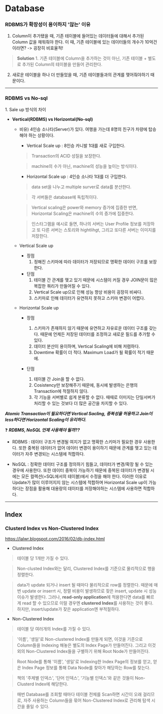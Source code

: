 # Database
<h3>RDBMS가 확장성이 용이하지 '않는' 이유</h3>

 1. Column이 추가됐을 때, 기존 테이블에 들어있는 데이터들에 대해서 추가된 Column 값을 채워줘야 한다. 이 때, 기존 테이블에 있는 데이터들의 개수가 10억건이라면? -> 굉장히 비효율적!
 
 > **Solution** 1. 기존 테이블에 Column을 추가하는 것이 아닌, 기존 테이블 + 별도로 추가된 Column의 테이블을 만들어 관리한다.
 
 2. 새로운 테이블을 하나 더 만들었을 때, 기존 테이블들과의 관계를 맺어줘야하기 때문이다.

---

<h3>RDBMS vs No-sql</h3>
1. Sale up 방식의 차이

- **Vertical(RDBMS) vs Horizontal(No-sql)**
  - 비유) 4인승 소나타(Server)가 있다. 여행을 가는데 8명의 친구가 차량에 탑승해야 하는 상황이다.
    - Vertical Scale up : 8인승 카니발 1대를 새로 구입한다.
    > Transaction의 ACID 성질을 보장한다.
    
    > machine의 수가 아닌, machine의 성능을 높이는 방식이다.
    
    - Horizontal Scale up : 4인승 소나타 1대를 더 구입한다.
    > data set을 나누고 multiple surver로 data를 분산한다. 
    
    > 각 서버들은 database에 독립적이다.
    
    > Vertical scaling은 power와 memory 증가에 집중한 반면, Horizontal Scaling은 machine의 수의 증가에 집중한다.
    
    > 인스타그램을 예시로 들면, 하나의 서버는 User Profile 정보를 저장하고 또 다른 서버는 스토리와 hightlihgt, 그리고 또다른 서버는 이미지를 저장한다.


  - Vertical Scale up
    - 장점
      1. 정해진 스키마에 따라 데이터가 저장되므로 명확한 데이터 구조를 보장한다.
    - 단점
      1. 테이블 간 관계를 맺고 있기 때문에 시스템이 커질 경우 JOIN문이 많은 복잡한 쿼리가 만들어질 수 있다.
      2. Vertical Scale up으로 인해 성능 향상 비용이 굉장히 비싸다.
      3. 스키마로 인해 데이터가 유연하지 못하고 스키마 변경이 어렵다.
  - Horizontal Scale up
    - 장점
      1. 스키마가 존재하지 않기 때문에 유연하고 자유로운 데이터 구조를 갖는다. 때문에 언제든 저장된 데이터를 조정하고 새로운 필드를 추가할 수 있다.
      2. 데이터 분산이 용이하며, Vertical Scaling에 비해 저렴하다.
      3. Downtime 확률이 더 적다. Maximum Load가 될 확률이 적기 때문에.

    - 단점
      1. 테이블 간 Join을 할 수 없다.
      2. Cosistency만 보장해주기 때문에, 동시에 발생하는 은행의 Transaction에 적절하지 않다.
      3. 각 기능을 서버별로 쉽게 분류할 수 없다. 때때로 이미지는 단일서버가 처리할 수 있는 것보다 더 많은 공간을 차지할 수 있다.


 ***Atomic Transaction이 필요하다면 Vertical Sacling, 중복성을 허용하고 Join이 less하다면 Horizontal Scaling이 유리하다.***
 
 :question: ***RDBMS, NoSQL 언제 사용해야 될까??***
 
   - RDBMS : 데이터 구조가 변경될 여지가 없고 명확한 스키마가 필요한 경우 사용한다. 또한 중복된 데이터가 없어 데이터 변경이 용이하기 때문에 관계를 맺고 있는 데이터가 자주 변경되는 시스템에 적합하다.

   - NoSQL : 정확한 데이터 구조를 정의하기 힘들고, 데이터가 변경/확장 될 수 있는 경우에 사용한다. 또한 데이터 중복이 가능하기 때문에 중복된 데이터가 변경될 시에는 모든 컬렉션(=SQL에서의 테이블)에서 수정을 해야 한다.  이러한 이유로 Update가 많이 이루어지지 않는 시스템에 적합하며 Horizontal Scale up이 가능하다는 장점을 활용해 대용량의 데이터를 저장해야하는 시스템에 사용하면 적합하다.

--- 

<h2>Index</h2>

<h3>Clusterd Index vs Non-Clustered Index</h3>

https://lalwr.blogspot.com/2016/02/db-index.html


- Clustered Index
 > 테이블 당 1개만 가질 수 있다. 
 
 > Non-clusted Index와는 달리, Clustered Index를 기준으로 물리적으로 행을 정렬한다.
 
 > data가 update 되거나 insert 될 때마다 물리적으로 row를 정렬한다. 때문에 매번 update or inserrt 시, 정렬 비용이 발생하므로 잦은 insert, update 시 성능 이슈가 발생한다. 그러나, **read-only application**에 적용한다면 data를 빠르게 read 할 수 있으므로 이럴 경우엔 **clustered Index**를 사용하는 것이 좋다. 하지만, insert/update가 잦은 application엔 부적절하다.

 - Non-Clustered Index
  > 테이블 당 여러개의 Index를 가질 수 있다.
  
  > '이름', '생일'로 Non-clustered Index를 만들게 되면, 이것을 기준으로 Column들을 Indexing 해놓은 별도의 Index Page가 만들어진다. 그리고 이것 외의 Non-Clustered Index들을 구별하기 위해 Root Node가 만들어진다.
  
  > Root Node를 통해 '이름', '생일'로 Indexing한 Index Page의 정보를 얻고, 얻은 Index Page 정보를 통해 Data Node를 찾아가 해당하는 Row를 찾는다.
  
  > 책의 '주제별 인덱스', '단어 인덱스', '기능별 인덱스'와 같은 것들이 Non-Clusterd Index에 해당한다.
  
  > 매번 Database를 조회할 때마다 테이블 전체를 Scan하면 시간이 오래 걸리므로, 자주 사용하는 Column들을 묶어 Non-Clustered Index로 관리해 탐색 시간을 줄일 수 있다.
 

